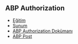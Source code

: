 ## ABP Authorization

- [Eğitim]()
- [Sunum](https://bit.ly/abp-authorization)
- [ABP Authorization Dokümanı](https://docs.abp.io/en/abp/latest/Authorization)
- [ABP Post]()
